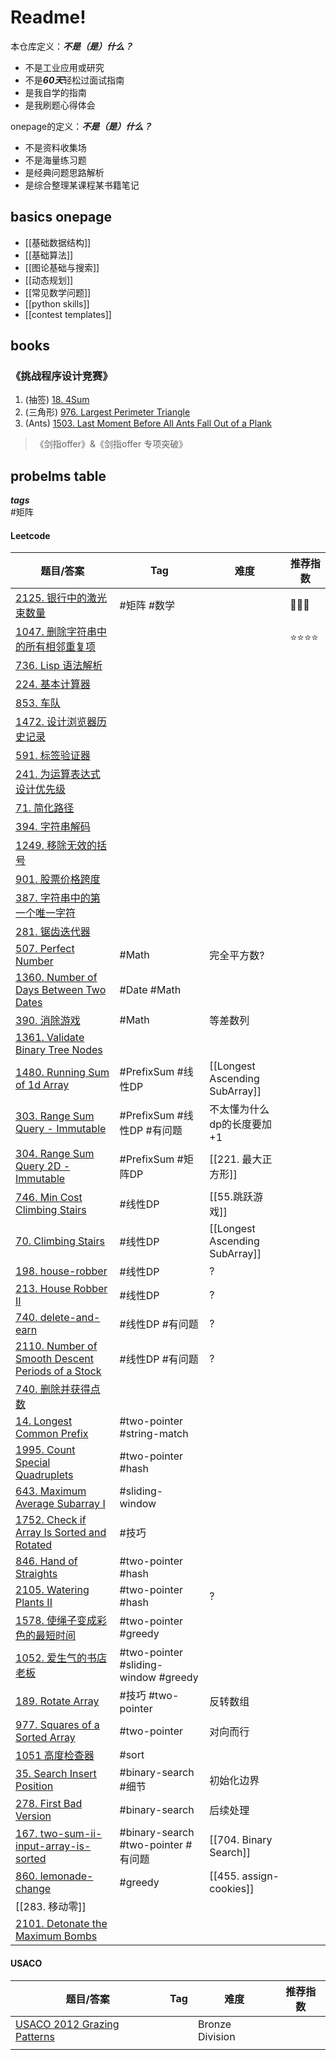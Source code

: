 # Readme!

本仓库定义：***不是（是）什么？***
- 不是工业应用或研究
- 不是***60天***轻松过面试指南
- 是我自学的指南
- 是我刷题心得体会

onepage的定义：***不是（是）什么？***
- 不是资料收集场
- 不是海量练习题
- 是经典问题思路解析
- 是综合整理某课程某书籍笔记

## basics onepage

- [[基础数据结构]]
- [[基础算法]]
- [[图论基础与搜索]]
- [[动态规划]]
- [[常见数学问题]]
- [[python skills]]
- [[contest templates]]

## books

### 《挑战程序设计竞赛》
1. (抽签) [18. 4Sum](https://leetcode-cn.com/problems/4sum/)
2. (三角形) [976. Largest Perimeter Triangle](https://leetcode-cn.com/problems/largest-perimeter-triangle/)
3. (Ants) [1503. Last Moment Before All Ants Fall Out of a Plank](https://leetcode-cn.com/problems/last-moment-before-all-ants-fall-out-of-a-plank/)

> 《剑指offer》&《剑指offer 专项突破》

## probelms table

***tags***  
#矩阵 

#### Leetcode

| 题目/答案                                                                                                                          | Tag                                   | 难度                           | 推荐指数     |
| ---------------------------------------------------------------------------------------------------------------------------------- | ------------------------------------- | ------------------------------ | ------------ |
| [2125. 银行中的激光束数量](https://leetcode-cn.com/problems/number-of-laser-beams-in-a-bank/)                                      | #矩阵 #数学                           |                                | 🌟🌟🌟       |
| [1047. 删除字符串中的所有相邻重复项](https://leetcode-cn.com/problems/remove-all-adjacent-duplicates-in-string/)                   |                                       |                                | ⭐️⭐️⭐️⭐️ |
| [736. Lisp 语法解析](https://leetcode-cn.com/problems/parse-lisp-expression/)                                                      |                                       |                                |              |
| [224. 基本计算器](https://leetcode-cn.com/problems/basic-calculator/)                                                              |                                       |                                |              |
| [853. 车队](https://leetcode-cn.com/problems/car-fleet/)                                                                           |                                       |                                |              |
| [1472. 设计浏览器历史记录](https://leetcode-cn.com/problems/design-browser-history/)                                               |                                       |                                |              |
| [591. 标签验证器](https://leetcode-cn.com/problems/tag-validator/)                                                                 |                                       |                                |              |
| [241. 为运算表达式设计优先级](https://leetcode-cn.com/problems/different-ways-to-add-parentheses/)                                 |                                       |                                |              |
| [71. 简化路径](https://leetcode-cn.com/problems/simplify-path/)                                                                    |                                       |                                |              |
| [394. 字符串解码](https://leetcode-cn.com/problems/decode-string/)                                                                 |                                       |                                |              |
| [1249. 移除无效的括号](https://leetcode-cn.com/problems/minimum-remove-to-make-valid-parentheses/)                                 |                                       |                                |              |
| [901. 股票价格跨度](https://leetcode-cn.com/problems/online-stock-span/)                                                           |                                       |                                |              |
| [387. 字符串中的第一个唯一字符](https://leetcode-cn.com/problems/first-unique-character-in-a-string/)                              |                                       |                                |              |
| [281. 锯齿迭代器](https://leetcode-cn.com/problems/zigzag-iterator/)                                                               |                                       |                                |              |
| [507. Perfect Number](https://leetcode-cn.com/problems/perfect-number/)                                                            | #Math                                 | 完全平方数?                    |              |
| [1360. Number of Days Between Two Dates](https://leetcode-cn.com/problems/number-of-days-between-two-dates/)                       | #Date #Math                           |                                |              |
| [390. 消除游戏](https://leetcode-cn.com/problems/elimination-game/)                                                                | #Math                                 | 等差数列                       |              |
| [1361. Validate Binary Tree Nodes](https://leetcode-cn.com/problems/validate-binary-tree-nodes/)                                   |                                       |                                |              |
| [1480. Running Sum of 1d Array](https://leetcode-cn.com/problems/running-sum-of-1d-array/)                                         | #PrefixSum #线性DP                    | [[Longest Ascending SubArray]] |              |
| [303. Range Sum Query - Immutable](https://leetcode-cn.com/problems/range-sum-query-immutable/)                                    | #PrefixSum #线性DP #有问题            | 不太懂为什么dp的长度要加+1     |              |
| [304. Range Sum Query 2D - Immutable](https://leetcode-cn.com/problems/range-sum-query-2d-immutable/)                              | #PrefixSum #矩阵DP                    | [[221. 最大正方形]]            |              |
| [746. Min Cost Climbing Stairs](https://leetcode-cn.com/problems/min-cost-climbing-stairs/)                                        | #线性DP                               | [[55.跳跃游戏]]                |              |
| [70. Climbing Stairs](https://leetcode-cn.com/problems/climbing-stairs/)                                                           | #线性DP                               | [[Longest Ascending SubArray]] |              |
| [198. house-robber](https://leetcode-cn.com/problems/house-robber/)                                                                | #线性DP                               | ?                              |              |
| [213. House Robber II](https://leetcode-cn.com/problems/house-robber-ii/)                                                          | #线性DP                               | ?                              |              |
| [740. delete-and-earn](https://leetcode-cn.com/problems/delete-and-earn/)                                                          | #线性DP       #有问题                 | ?                              |              |
| [2110. Number of Smooth Descent Periods of a Stock](https://leetcode-cn.com/problems/number-of-smooth-descent-periods-of-a-stock/) | #线性DP       #有问题                 | ?                              |              |
| [740. 删除并获得点数](https://leetcode-cn.com/problems/delete-and-earn/)                                                           |                                       |                                |              |
| [14. Longest Common Prefix](https://leetcode-cn.com/problems/longest-common-prefix/)                                               | #two-pointer #string-match            |                                |              |
| [1995. Count Special Quadruplets](https://leetcode-cn.com/problems/count-special-quadruplets/)                                     | #two-pointer #hash                    |                                |              |
| [643. Maximum Average Subarray I](https://leetcode-cn.com/problems/maximum-average-subarray-i/)                                    | #sliding-window                       |                                |              |
| [1752. Check if Array Is Sorted and Rotated](https://leetcode-cn.com/problems/check-if-array-is-sorted-and-rotated/)               | #技巧                                 |                                |              |
| [846. Hand of Straights](https://leetcode-cn.com/problems/hand-of-straights/)                                                      | #two-pointer #hash                    |                                |              |
| [2105. Watering Plants II](https://leetcode-cn.com/problems/watering-plants-ii/)                                                   | #two-pointer #hash                    | ?                              |              |
| [1578. 使绳子变成彩色的最短时间](https://leetcode-cn.com/problems/minimum-time-to-make-rope-colorful/)                             | #two-pointer  #greedy                 |                                |              |
| [1052. 爱生气的书店老板](https://leetcode-cn.com/problems/grumpy-bookstore-owner/)                                                 | #two-pointer #sliding-window  #greedy |                                |              |
| [189. Rotate Array](https://leetcode-cn.com/problems/rotate-array/)                                                                | #技巧 #two-pointer                    | 反转数组                       |              |
| [977. Squares of a Sorted Array](https://leetcode-cn.com/problems/squares-of-a-sorted-array/)                                      | #two-pointer                          | 对向而行                       |              |
| [1051 高度检查器](https://leetcode-cn.com/problems/height-checker/)                                                                | #sort                                 |                                |              |
| [35. Search Insert Position](https://leetcode-cn.com/problems/search-insert-position/)                                             | #binary-search #细节                  | 初始化边界                     |              |
| [278. First Bad Version](https://leetcode-cn.com/problems/first-bad-version/)                                                      | #binary-search                        | 后续处理                       |              |
| [167. two-sum-ii-input-array-is-sorted](https://leetcode-cn.com/problems/two-sum-ii-input-array-is-sorted/)                        | #binary-search  #two-pointer #有问题  | [[704. Binary Search]]         |              |
| [860. lemonade-change](https://leetcode-cn.com/problems/lemonade-change/)                                                          | #greedy                               | [[455. assign-cookies]]        |              |
| [[283. 移动零]]                                                                                                                    |                                       |                                |              |
| [2101. Detonate the Maximum Bombs](https://leetcode-cn.com/problems/detonate-the-maximum-bombs/)                                   |                                       |                                |              |

#### USACO

| 题目/答案                                                                                | Tag | 难度 | 推荐指数 |
| ---------------------------------------------------------------------------------------- | --- | ---- | -------- |
| [USACO 2012 Grazing Patterns](http://www.usaco.org/index.php?page=viewproblem2&cpid=105) |     |  Bronze Division    |          |
|                                                                                          |     |      |          |
